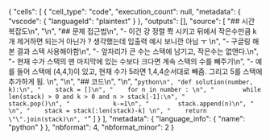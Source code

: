 {
 "cells": [
  {
   "cell_type": "code",
   "execution_count": null,
   "metadata": {
    "vscode": {
     "languageId": "plaintext"
    }
   },
   "outputs": [],
   "source": [
    "## 시간 복잡도\n",
    "\n",
    "## 문제 접근법\n",
    "- 이건 걍 정렬 쫙 시키고 뒤에서 작은수만큼 k개 제거하면 되는거 아닌가 ?  생각했는데 입출력 예시 보니깐 아님 ㅜ \n",
    "- 구글링 해본 결과 스택 사용해야함\n",
    "- 앞자리가 큰 수는 스택에 남기고, 작은수는 없앤다.\n",
    "- 현재 수가 스택의 맨 마지막에 있는 수보다 크다면 계속 스택의 수를 빼주기\n",
    "- 예를 들어 스택에 (4,4,1)이 있고, 현재 수가 5라면 1,4,4순서대로 빼줌. 그리고 5를 스택에 추가하게 됨. \n",
    "\n",
    "## 코드\n",
    "\n",
    "```python\n",
    "def solution(number, k):\n",
    "    stack = []\n",
    "    for n in number : \n",
    "        while len(stack) > 0 and k > 0 and n > stack[-1]:\n",
    "            stack.pop()\n",
    "            k-=1\n",
    "        stack.append(n)\n",
    "        \n",
    "    stack = stack[:len(stack)-k] \n",
    "    return \"\".join(stack)\n",
    "```"
   ]
  }
 ],
 "metadata": {
  "language_info": {
   "name": "python"
  }
 },
 "nbformat": 4,
 "nbformat_minor": 2
}
